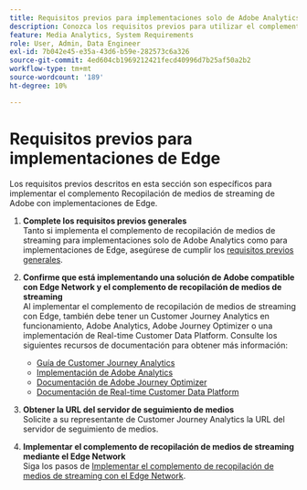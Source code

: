 ```yaml
---
title: Requisitos previos para implementaciones solo de Adobe Analytics
description: Conozca los requisitos previos para utilizar el complemento de recopilación de medios de streaming con implementaciones solo de Adobe Analytics o implementaciones de Edge
feature: Media Analytics, System Requirements
role: User, Admin, Data Engineer
exl-id: 7b042e45-e35a-43d6-b59e-282573c6a326
source-git-commit: 4ed604cb1969212421fecd40996d7b25af50a2b2
workflow-type: tm+mt
source-wordcount: '189'
ht-degree: 10%

---
```


# Requisitos previos para implementaciones de Edge

Los requisitos previos descritos en esta sección son específicos para implementar el complemento Recopilación de medios de streaming de Adobe con implementaciones de Edge.

1. **Complete los requisitos previos generales**<br>
Tanto si implementa el complemento de recopilación de medios de streaming para implementaciones solo de Adobe Analytics como para implementaciones de Edge, asegúrese de cumplir los [requisitos previos generales](/help/getting-started/prereqs.md).

1. **Confirme que está implementando una solución de Adobe compatible con Edge Network y el complemento de recopilación de medios de streaming**<br>
Al implementar el complemento de recopilación de medios de streaming con Edge, también debe tener un Customer Journey Analytics en funcionamiento, Adobe Analytics, Adobe Journey Optimizer o una implementación de Real-time Customer Data Platform. Consulte los siguientes recursos de documentación para obtener más información:
   * [Guía de Customer Journey Analytics](https://experienceleague.adobe.com/docs/analytics-platform/using/cja-landing.html?lang=es)
   * [Implementación de Adobe Analytics](https://experienceleague.adobe.com/docs/analytics/implementation/home.html?lang=es)
   * [Documentación de Adobe Journey Optimizer](https://experienceleague.adobe.com/docs/journey-optimizer.html?lang=es)
   * [Documentación de Real-time Customer Data Platform](https://experienceleague.adobe.com/docs/real-time-customer-data-platform.html)

1. **Obtener la URL del servidor de seguimiento de medios**<br>
Solicite a su representante de Customer Journey Analytics la URL del servidor de seguimiento de medios. <!-- This is the `collection-api-server` URL for the Mobile SDK, the JavaScript SDK, and the non-collection-api tracking server for Roku. Domain names for API implementation is: `[your_namespace].hb-api.omtrdc.net`. -->

1. **Implementar el complemento de recopilación de medios de streaming mediante el Edge Network**<br>
Siga los pasos de [Implementar el complemento de recopilación de medios de streaming con el Edge Network](/help/implementation/edge/implementation-edge.md).
